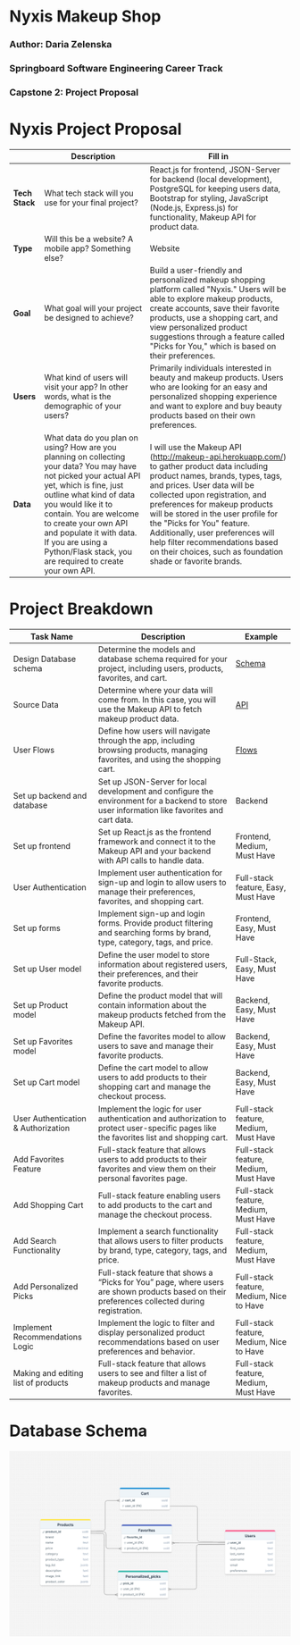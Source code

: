 # Nyxis Makeup Shop
### Author: Daria Zelenska
### Springboard Software Engineering Career Track
### Capstone 2: Project Proposal

# Nyxis Project Proposal

|            | Description                                                                                                                                                                                                                                                                                                                                              | Fill in                                                                                                                                                                                                                                                                                                                                                                                                                                   |
|------------|----------------------------------------------------------------------------------------------------------------------------------------------------------------------------------------------------------------------------------------------------------------------------------------------------------------------------------------------------------|-------------------------------------------------------------------------------------------------------------------------------------------------------------------------------------------------------------------------------------------------------------------------------------------------------------------------------------------------------------------------------------------------------------------------------------------|
| **Tech Stack** | What tech stack will you use for your final project?                               | React.js for frontend, JSON-Server for backend (local development), PostgreSQL for keeping users data, Bootstrap for styling, JavaScript (Node.js, Express.js) for functionality, Makeup API for product data.                                                                                                                                                                                                                            |
| **Type**       | Will this be a website? A mobile app? Something else?                                                                                                                                                                                                                                                                                                    | Website                                                                                                                                                                                                                                                                                                                                                                                                                                   |
| **Goal**       | What goal will your project be designed to achieve?                                                                                                                                                                                                                                                                                                      | Build a user-friendly and personalized makeup shopping platform called "Nyxis." Users will be able to explore makeup products, create accounts, save their favorite products, use a shopping cart, and view personalized product suggestions through a feature called "Picks for You," which is based on their preferences.                                                                                                               |
| **Users**      | What kind of users will visit your app? In other words, what is the demographic of your users?                                                                                                                                                                                                                                                           | Primarily individuals interested in beauty and makeup products. Users who are looking for an easy and personalized shopping experience and want to explore and buy beauty products based on their own preferences.                                                                                                                                                                                                                        |
| **Data**       | What data do you plan on using? How are you planning on collecting your data? You may have not picked your actual API yet, which is fine, just outline what kind of data you would like it to contain. You are welcome to create your own API and populate it with data. If you are using a Python/Flask stack, you are required to create your own API. | I will use the Makeup API (http://makeup-api.herokuapp.com/) to gather product data including product names, brands, types, tags, and prices. User data will be collected upon registration, and preferences for makeup products will be stored in the user profile for the "Picks for You" feature. Additionally, user preferences will help filter recommendations based on their choices, such as foundation shade or favorite brands. |

# Project Breakdown

| Task Name                            | Description                                                                                                                                              | Example                                                 |
|--------------------------------------|----------------------------------------------------------------------------------------------------------------------------------------------------------|---------------------------------------------------------|
| Design Database schema               | Determine the models and database schema required for your project, including users, products, favorites, and cart.                                        | [Schema](resources/makeup_shop_schema.png)              |
| Source Data                          | Determine where your data will come from. In this case, you will use the Makeup API to fetch makeup product data.                                          | [API](http://makeup-api.herokuapp.com/?ref=apilist.fun) |
| User Flows                           | Define how users will navigate through the app, including browsing products, managing favorites, and using the shopping cart.                              | [Flows](resources/shop_flow.pdf )                       |
| Set up backend and database          | Set up JSON-Server for local development and configure the environment for a backend to store user information like favorites and cart data.               | Backend                                                 |
| Set up frontend                      | Set up React.js as the frontend framework and connect it to the Makeup API and your backend with API calls to handle data.                                 | Frontend, Medium, Must Have                             |
| User Authentication                  | Implement user authentication for sign-up and login to allow users to manage their preferences, favorites, and shopping cart.                              | Full-stack feature, Easy, Must Have                     |
| Set up forms                         | Implement sign-up and login forms. Provide product filtering and searching forms by brand, type, category, tags, and price.                                | Frontend, Easy, Must Have                               |
| Set up User model                    | Define the user model to store information about registered users, their preferences, and their favorite products.                                         | Full-Stack, Easy, Must Have                             |
| Set up Product model                 | Define the product model that will contain information about the makeup products fetched from the Makeup API.                                              | Backend, Easy, Must Have                                |
| Set up Favorites model               | Define the favorites model to allow users to save and manage their favorite products.                                                                      | Backend, Easy, Must Have                                |
| Set up Cart model                    | Define the cart model to allow users to add products to their shopping cart and manage the checkout process.                                               | Backend, Easy, Must Have                                |
| User Authentication & Authorization  | Implement the logic for user authentication and authorization to protect user-specific pages like the favorites list and shopping cart.                    | Full-stack feature, Medium, Must Have                   |
| Add Favorites Feature                | Full-stack feature that allows users to add products to their favorites and view them on their personal favorites page.                                    | Full-stack feature, Medium, Must Have                   |
| Add Shopping Cart                    | Full-stack feature enabling users to add products to the cart and manage the checkout process.                                                             | Full-stack feature, Medium, Must Have                   |
| Add Search Functionality             | Implement a search functionality that allows users to filter products by brand, type, category, tags, and price.                                           | Full-stack feature, Medium, Must Have                   |
| Add Personalized Picks               | Full-stack feature that shows a “Picks for You” page, where users are shown products based on their preferences collected during registration.             | Full-stack feature, Medium, Nice to Have                |
| Implement Recommendations Logic      | Implement the logic to filter and display personalized product recommendations based on user preferences and behavior.                                      | Full-stack feature, Medium, Nice to Have                |
| Making and editing list of products  | Full-stack feature that allows users to see and filter a list of makeup products and manage favorites.                                                     | Full-stack feature, Medium, Must Have                   |


# Database Schema
![Schema](resources/makeup_shop_schema.png)